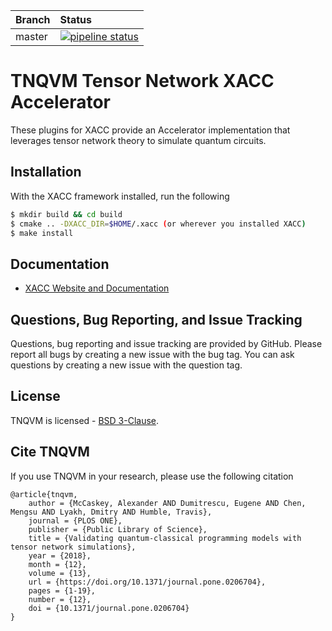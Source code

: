 | Branch | Status |
|:-------|:-------|
|master | [![pipeline status](https://code.ornl.gov/qci/tnqvm/badges/master/pipeline.svg)](https://code.ornl.gov/qci/tnqvm/commits/master) |


# TNQVM Tensor Network XACC Accelerator
These plugins for XACC provide an Accelerator implementation that leverages tensor network theory to simulate quantum circuits.

Installation
------------
With the XACC framework installed, run the following
```bash
$ mkdir build && cd build
$ cmake .. -DXACC_DIR=$HOME/.xacc (or wherever you installed XACC)
$ make install
```

Documentation
-------------

* [XACC Website and Documentation ](https://xacc.readthedocs.io)

Questions, Bug Reporting, and Issue Tracking
--------------------------------------------

Questions, bug reporting and issue tracking are provided by GitHub. Please
report all bugs by creating a new issue with the bug tag. You can ask
questions by creating a new issue with the question tag.

License
-------

TNQVM is licensed - [BSD 3-Clause](LICENSE).


Cite TNQVM
----------
If you use TNQVM in your research, please use the following citation
```
@article{tnqvm,
    author = {McCaskey, Alexander AND Dumitrescu, Eugene AND Chen, Mengsu AND Lyakh, Dmitry AND Humble, Travis},
    journal = {PLOS ONE},
    publisher = {Public Library of Science},
    title = {Validating quantum-classical programming models with tensor network simulations},
    year = {2018},
    month = {12},
    volume = {13},
    url = {https://doi.org/10.1371/journal.pone.0206704},
    pages = {1-19},
    number = {12},
    doi = {10.1371/journal.pone.0206704}
}
```
